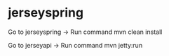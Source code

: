 # jerseyspring

Go to jerseyspring -> Run command mvn clean install

Go to jerseyapi -> Run command mvn jetty:run
